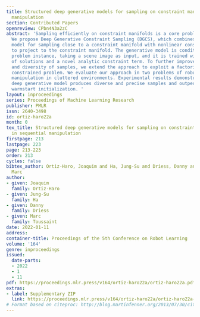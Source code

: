 ```yaml
---
title: Structured deep generative models for sampling on constraint manifolds in sequential
  manipulation
section: Contributed Papers
openreview: CPbn4N3a2zC
abstract: 'Sampling efficiently on constraint manifolds is a core problem in robotics.
  We propose Deep Generative Constraint Sampling (DGCS), which combines a deep generative
  model for sampling close to a constraint manifold with nonlinear constrained optimization
  to project to the constraint manifold. The generative model is conditioned on the
  problem instance, taking a scene image as input, and it is trained with a dataset
  of solutions and a novel analytic constraint term. To further improve the precision
  and diversity of samples, we extend the approach to exploit a factorization of the
  constrained problem. We evaluate our approach in two problems of robotic sequential
  manipulation in cluttered environments. Experimental results demonstrate that our
  deep generative model produces diverse and precise samples and outperforms heuristic
  warmstart initialization. '
layout: inproceedings
series: Proceedings of Machine Learning Research
publisher: PMLR
issn: 2640-3498
id: ortiz-haro22a
month: 0
tex_title: Structured deep generative models for sampling on constraint manifolds
  in sequential manipulation
firstpage: 213
lastpage: 223
page: 213-223
order: 213
cycles: false
bibtex_author: Ortiz-Haro, Joaquim and Ha, Jung-Su and Driess, Danny and Toussaint,
  Marc
author:
- given: Joaquim
  family: Ortiz-Haro
- given: Jung-Su
  family: Ha
- given: Danny
  family: Driess
- given: Marc
  family: Toussaint
date: 2022-01-11
address:
container-title: Proceedings of the 5th Conference on Robot Learning
volume: '164'
genre: inproceedings
issued:
  date-parts:
  - 2022
  - 1
  - 11
pdf: https://proceedings.mlr.press/v164/ortiz-haro22a/ortiz-haro22a.pdf
extras:
- label: Supplementary ZIP
  link: https://proceedings.mlr.press/v164/ortiz-haro22a/ortiz-haro22a-supp.zip
# Format based on citeproc: http://blog.martinfenner.org/2013/07/30/citeproc-yaml-for-bibliographies/
---
```

